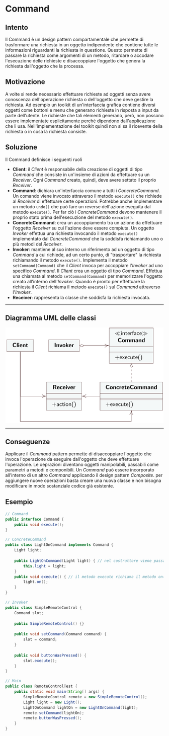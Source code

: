 # Command
## Intento
Il Command è un design pattern compartamentale che permette di trasformare una richiesta in un oggetto indipendente che contiene tutte le informazioni riguardanti la richiesta in questione. Questo permette di passare la richiesta come argomenti di un metodo, ritardare o accodare l'esecuzione delle richieste e disaccoppiare l'oggetto che genera la richiesta dall'oggetto che la processa. 
## Motivazione
A volte si rende necessario effettuare richieste ad oggetti senza avere conoscenza dell'operazione richiesta o dell'oggetto che deve gestire la richiesta. Ad esempio un toolkit di un'interfaccia grafica contiene diversi oggetti come bottoni e menu che generano richieste in risposta a input da parte dell'utente. Le richieste che tali elementi generano, però, non possono essere implementate esplicitamente perché dipendono dall'applicazione che li usa. Nell'implementazione del toolkit quindi non si sa il ricevente della richiesta o in cosa la richiesta consiste.
## Soluzione
Il Command definisce i seguenti ruoli
- **Client**: il *Client* è responsabile della creazione di oggetti di tipo *Command* che consiste in un'insieme di azioni da effettuare su un *Receiver*. Ogni *Command* creato, quindi, deve avere settato il proprio *Receiver*.
- **Command**: dichiara un'interfaccia comune a tutti i *ConcreteCommand*. Un comando viene invocato attraverso il metodo `execute()` che richiede al *Receiver* di effettuare certe operazioni. Potrebbe anche implementare un metodo `undo()` che può fare un reverse dell'azione eseguita dal metodo `execute()`. Per far ciò i *ConcreteCommand* devono mantenere il proprio stato prima dell'esecuzione del metodo `execute()`.
- **ConcreteCommand**: crea un accoppiamento tra un azione da effettuare l'oggetto *Receiver* su cui l'azione deve essere compiuta. Un oggetto *Invoker* effettua una richiesta invocando il metodo `execute()` implementato dal *ConcreteCommand* che la soddisfa richiamando uno o più metodi del *Receiver*.
- **Invoker**: mantiene al suo interno un riferimento ad un oggetto di tipo *Command* a cui richiede, ad un certo punto, di "trasportare" la richiesta richiamando il metodo `execute()`. Implementa il metodo `setCommand(Command)` che il *Client* invoca per accoppiare l'*Invoker* ad uno specifico *Command*. Il *Client* crea un oggetto di tipo *Command*. Effettua una chiamata al metodo  `setCommand(Command)` per memorizzare l'oggetto creato all'interno dell'*Invoker*. Quando è pronto per effettuare la richiesta il *Client* richiama il metodo `execute()` sul *Command* attraverso l'*Invoker*. 
- **Receiver**: rappresenta la classe che soddisfa la richiesta invocata.
---
## Diagramma UML delle classi
![uml classi command](./images/umlClassCommand.png)

---
## Conseguenze
Applicare il *Command* pattern permette di disaccoppiare l'oggetto che invoca l'operazione da eseguire dall'oggetto che deve effettuare l'operazione. Le oeprazioni diventano oggetti manipolabili, passabili come parametri a metodi e componibili. Un *Command* può essere incorporato all'interno di un altro *Command* applicando il design pattern *Composite*. per aggiungere nuove operazioni basta creare una nuova classe e non bisogna modificare in modo sostanziale codice già esistente. 
## Esempio
```java
// Command
public interface Command {
	public void execute();
}
```

```java
// ConcreteCommand
public class LightOnCommand implements Command {
	Light light; 
	
	public LightOnCommand(Light light) { // nel costruttore viene passato l'istanza specifica di Light che il concretecommand controllerà. Rappresenta il receiver della richiesta
		this.light = light;
	}
	public void execute() { // il metodo execute richiama il metodo on() sul receiver, cioè l'istanza di Light
		light.on();
	}
}
```

```java
// Invoker
public class SimpleRemoteControl {
	Command slot;
	
	public SimpleRemoteControl() {}
	
	public void setCommand(Command command) {
		slot = command;
	}

	public void buttonWasPressed() {
		slot.execute();
	}
}
```

```java
// Main
public class RemoteControlTest {
	public static void main(String[] args) {
		SimpleRemoteControl remote = new SimpleRemoteControl();
		Light light = new Light();
		LightOnCommand lightOn = new LightOnCommand(light);
		remote.setCommand(lightOn);
		remote.buttonWasPressed();
	}
}
```